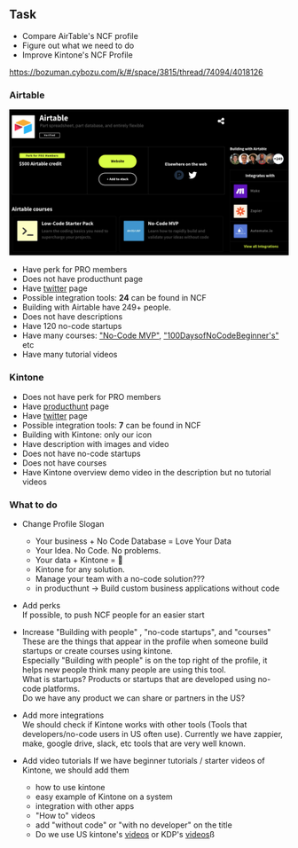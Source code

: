 ## Task
- Compare AirTable's NCF profile
- Figure out what we need to do
- Improve Kintone's NCF Profile
  
https://bozuman.cybozu.com/k/#/space/3815/thread/74094/4018126

### Airtable
![images/airtable_profile](images/airtable_profile.png)
* Have perk for PRO members
* Does not have producthunt page
* Have [twitter](https://twitter.com/airtable) page
* Possible integration tools: **24** can be found in NCF
* Building with Airtable have 249+ people. 
* Does not have descriptions
* Have 120 no-code startups
* Have many courses: ["No-Code MVP"](https://nocodefounders.com/course/no-code-mvp), ["100DaysofNoCodeBeginner's"](https://nocodefounders.com/course/100-days-of-no-code-beginners-course) etc
* Have many tutorial videos

### Kintone
* Does not have perk for PRO members
* Have [producthunt](https://www.producthunt.com/products/kintone) page
* Have [twitter](https://twitter.com/kintone) page
* Possible integration tools: **7** can be found in NCF
* Building with Kintone: only our icon
* Have description with images and video
* Does not have no-code startups
* Does not have courses
* Have Kintone overview demo video in the description but no tutorial videos


### What to do
* Change Profile Slogan  
  * Your business + No Code Database = Love Your Data
  * Your Idea. No Code. No problems.
  * Your data + Kintone = 💪
  * Kintone for any solution.
  * Manage your team with a no-code solution???
  * in producthunt -> Build custom business applications without code

* Add perks  
  If possible, to push NCF people for an easier start

* Increase "Building with people" , "no-code startups", and "courses"  
  These are the things that appear in the profile when someone build startups or create courses using kintone.  
  Especially "Building with people" is on the top right of the profile, it helps new people think many people are using this tool.   
  What is startups? Products or startups that are developed using no-code platforms.  
  Do we have any product we can share or partners in the US?

* Add more integrations  
  We should check if Kintone works with other tools (Tools that developers/no-code users in US often use). Currently we have zappier, make, google drive, slack, etc tools that are very well known.

* Add video tutorials
  If we have beginner tutorials / starter videos of Kintone, we should add them
  - how to use kintone
  - easy example of Kintone on a system
  - integration with other apps
  - "How to" videos
  - add "without code" or "with no developer" on the title
  - Do we use US kintone's [videos](https://www.youtube.com/@kintoneglobal/videos) or KDP's [videos](https://www.youtube.com/@KintoneDeveloperProgram/videos)ß